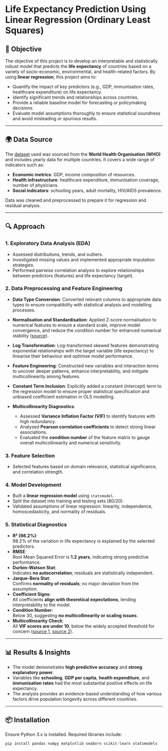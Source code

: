 # Life Expectancy Prediction Using Linear Regression (Ordinary Least Squares) 

## 📌 Objective
The objective of this project is to develop an interpretable and statistically robust model that predicts the **life expectancy** of countries based on a variety of socio-economic, environmental, and health-related factors. By using **linear regression**, this project aims to:
- Quantify the impact of key predictors (e.g., GDP, immunisation rates, healthcare expenditure) on life expectancy.
- Identify significant trends and relationships across countries.
- Provide a reliable baseline model for forecasting or policymaking decisions.
- Evaluate model assumptions thoroughly to ensure statistical soundness and avoid misleading or spurious results.

---

## 🌍 Data Source
The [dataset](https://drive.google.com/uc?id=1nXm7P-6nDbqiFYeJdZtwN5ARSNhXI4df&export=download') used was sourced from the **World Health Organisation (WHO)** and includes yearly data for multiple countries. It covers a wide range of indicators such as:
- **Economic metrics**: GDP, income composition of resources.
- **Health infrastructure**: healthcare expenditure, immunisation coverage, number of physicians.
- **Social indicators**: schooling years, adult mortality, HIV/AIDS prevalence.

Data was cleaned and preprocessed to prepare it for regression and residual analysis.

---

## 🔍 Approach

### 1. **Exploratory Data Analysis (EDA)**
- Assessed distributions, trends, and outliers.
- Investigated missing values and implemented appropriate imputation strategies.
- Performed pairwise correlation analysis to explore relationships between predictors (features) and life expectancy (target).

### 2. Data Preprocessing and Feature Engineering

- **Data Type Conversion**: Converted relevant columns to appropriate data types to ensure compatibility with statistical analysis and modelling processes.

- **Normalisation and Standardisation**: Applied Z-score normalisation to numerical features to ensure a standard scale, improve model convergence, and reduce the condition number for enhanced numerical stability ([source](https://link.springer.com/article/10.1007/s11135-005-6225-5)).

- **Log Transformation**: Log-transformed skewed features demonstrating exponential relationships with the target variable (life expectancy) to linearise their behaviour and optimise model performance.

- **Feature Engineering**: Constructed new variables and interaction terms to uncover deeper patterns, enhance interpretability, and mitigate multicollinearity among features.

- **Constant Term Inclusion**: Explicitly added a constant (intercept) term to the regression model to ensure proper statistical specification and unbiased coefficient estimation in OLS modelling.

- **Multicollinearity Diagnostics**:
  - Assessed **Variance Inflation Factor (VIF)** to identify features with high redundancy.
  - Analysed **Pearson correlation coefficients** to detect strong linear associations.
  - Evaluated the **condition number** of the feature matrix to gauge overall multicollinearity and numerical sensitivity.


### 3. **Feature Selection**
- Selected features based on domain relevance, statistical significance, and correlation strength.

### 4. **Model Development**
- Built a **linear regression model** using `statsmodel`.
- Split the dataset into training and testing sets (80/20).
- Validated assumptions of linear regression: linearity, independence, homoscedasticity, and normality of residuals.

### 5. **Statistical Diagnostics**
- **R² (98.2%)**:  
  98.2% of the variation in life expectancy is explained by the selected predictors.
- **RMSE**:  
  Root Mean Squared Error is **1.2 years**, indicating strong predictive performance.
- **Durbin-Watson Stat**:  
  Indicates **no autocorrelation**; residuals are statistically independent.
- **Jarque-Bera Stat**:  
  Confirms **normality of residuals**; no major deviation from the assumption.
- **Coefficient Signs**:  
  All coefficients **align with theoretical expectations**, lending interpretability to the model.
- **Condition Number**:  
  Below 30, suggesting **no multicollinearity or scaling issues**.
- **Multicollinearity Check**:  
  All **VIF scores are under 10**, below the widely accepted threshold for concern ([source 1](https://link.springer.com/book/10.1007/978-1-0716-1418-1), [source 2](https://www.drnishikantjha.com/papersCollection/Multivariate%20Data%20Analysis.pdf)).

---

## 📊 Results & Insights
- The model demonstrates **high predictive accuracy** and **strong explanatory power**.
- Variables like **schooling**, **GDP per capita**, **health expenditure**, and **immunisation rates** had the most substantial positive effects on life expectancy.
- The analysis provides an evidence-based understanding of how various factors drive population longevity across different countries.

---

## 📦 Installation
Ensure Python 3.x is installed. Required libraries include:

```bash
pip install pandas numpy matplotlib seaborn scikit-learn statsmodels
